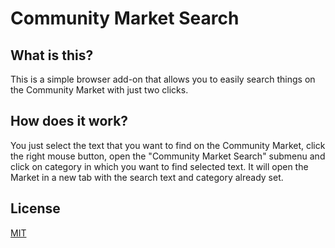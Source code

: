 # Community Market Search
## What is this?
This is a simple browser add-on that allows you to easily search things on the Community Market with just two clicks.
## How does it work?
You just select the text that you want to find on the Community Market, click the right mouse button, open the "Community Market Search" submenu and click on category in which you want to find selected text. It will open the Market in a new tab with the search text and category already set.

## License
[MIT](https://github.com/Yusyuriv/Community_Market_Search_for_Chrome/blob/master/LICENSE)
